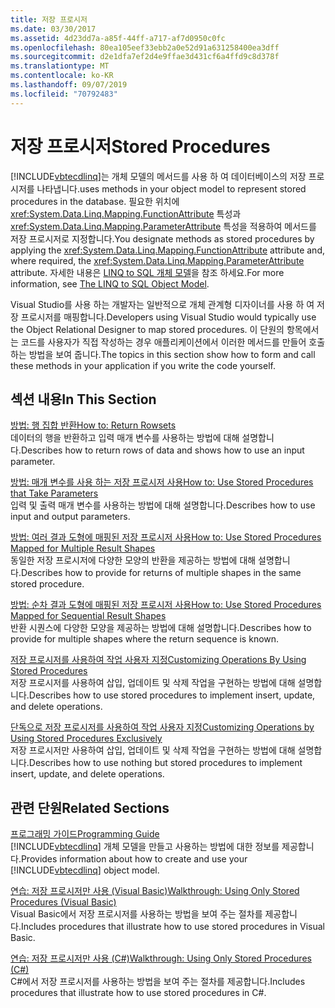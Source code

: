 ```yaml
---
title: 저장 프로시저
ms.date: 03/30/2017
ms.assetid: 4d23dd7a-a85f-44ff-a717-af7d0950c0fc
ms.openlocfilehash: 80ea105eef33ebb2a0e52d91a631258400ea3dff
ms.sourcegitcommit: d2e1dfa7ef2d4e9ffae3d431cf6a4ffd9c8d378f
ms.translationtype: MT
ms.contentlocale: ko-KR
ms.lasthandoff: 09/07/2019
ms.locfileid: "70792483"
---
```

# <a name="stored-procedures"></a><span data-ttu-id="ab3f5-102">저장 프로시저</span><span class="sxs-lookup"><span data-stu-id="ab3f5-102">Stored Procedures</span></span>
[!INCLUDE[vbtecdlinq](../../../../../../includes/vbtecdlinq-md.md)]<span data-ttu-id="ab3f5-103">는 개체 모델의 메서드를 사용 하 여 데이터베이스의 저장 프로시저를 나타냅니다.</span><span class="sxs-lookup"><span data-stu-id="ab3f5-103">uses methods in your object model to represent stored procedures in the database.</span></span> <span data-ttu-id="ab3f5-104">필요한 위치에 <xref:System.Data.Linq.Mapping.FunctionAttribute> 특성과 <xref:System.Data.Linq.Mapping.ParameterAttribute> 특성을 적용하여 메서드를 저장 프로시저로 지정합니다.</span><span class="sxs-lookup"><span data-stu-id="ab3f5-104">You designate methods as stored procedures by applying the <xref:System.Data.Linq.Mapping.FunctionAttribute> attribute and, where required, the <xref:System.Data.Linq.Mapping.ParameterAttribute> attribute.</span></span> <span data-ttu-id="ab3f5-105">자세한 내용은 [LINQ to SQL 개체 모델](the-linq-to-sql-object-model.md)을 참조 하세요.</span><span class="sxs-lookup"><span data-stu-id="ab3f5-105">For more information, see [The LINQ to SQL Object Model](the-linq-to-sql-object-model.md).</span></span>  
  
 <span data-ttu-id="ab3f5-106">Visual Studio를 사용 하는 개발자는 일반적으로 개체 관계형 디자이너를 사용 하 여 저장 프로시저를 매핑합니다.</span><span class="sxs-lookup"><span data-stu-id="ab3f5-106">Developers using Visual Studio would typically use the Object Relational Designer to map stored procedures.</span></span> <span data-ttu-id="ab3f5-107">이 단원의 항목에서는 코드를 사용자가 직접 작성하는 경우 애플리케이션에서 이러한 메서드를 만들어 호출하는 방법을 보여 줍니다.</span><span class="sxs-lookup"><span data-stu-id="ab3f5-107">The topics in this section show how to form and call these methods in your application if you write the code yourself.</span></span>  
  
## <a name="in-this-section"></a><span data-ttu-id="ab3f5-108">섹션 내용</span><span class="sxs-lookup"><span data-stu-id="ab3f5-108">In This Section</span></span>  
 [<span data-ttu-id="ab3f5-109">방법: 행 집합 반환</span><span class="sxs-lookup"><span data-stu-id="ab3f5-109">How to: Return Rowsets</span></span>](how-to-return-rowsets.md)  
 <span data-ttu-id="ab3f5-110">데이터의 행을 반환하고 입력 매개 변수를 사용하는 방법에 대해 설명합니다.</span><span class="sxs-lookup"><span data-stu-id="ab3f5-110">Describes how to return rows of data and shows how to use an input parameter.</span></span>  
  
 [<span data-ttu-id="ab3f5-111">방법: 매개 변수를 사용 하는 저장 프로시저 사용</span><span class="sxs-lookup"><span data-stu-id="ab3f5-111">How to: Use Stored Procedures that Take Parameters</span></span>](how-to-use-stored-procedures-that-take-parameters.md)  
 <span data-ttu-id="ab3f5-112">입력 및 출력 매개 변수를 사용하는 방법에 대해 설명합니다.</span><span class="sxs-lookup"><span data-stu-id="ab3f5-112">Describes how to use input and output parameters.</span></span>  
  
 [<span data-ttu-id="ab3f5-113">방법: 여러 결과 도형에 매핑된 저장 프로시저 사용</span><span class="sxs-lookup"><span data-stu-id="ab3f5-113">How to: Use Stored Procedures Mapped for Multiple Result Shapes</span></span>](how-to-use-stored-procedures-mapped-for-multiple-result-shapes.md)  
 <span data-ttu-id="ab3f5-114">동일한 저장 프로시저에 다양한 모양의 반환을 제공하는 방법에 대해 설명합니다.</span><span class="sxs-lookup"><span data-stu-id="ab3f5-114">Describes how to provide for returns of multiple shapes in the same stored procedure.</span></span>  
  
 [<span data-ttu-id="ab3f5-115">방법: 순차 결과 도형에 매핑된 저장 프로시저 사용</span><span class="sxs-lookup"><span data-stu-id="ab3f5-115">How to: Use Stored Procedures Mapped for Sequential Result Shapes</span></span>](how-to-use-stored-procedures-mapped-for-sequential-result-shapes.md)  
 <span data-ttu-id="ab3f5-116">반환 시퀀스에 다양한 모양을 제공하는 방법에 대해 설명합니다.</span><span class="sxs-lookup"><span data-stu-id="ab3f5-116">Describes how to provide for multiple shapes where the return sequence is known.</span></span>  
  
 [<span data-ttu-id="ab3f5-117">저장 프로시저를 사용하여 작업 사용자 지정</span><span class="sxs-lookup"><span data-stu-id="ab3f5-117">Customizing Operations By Using Stored Procedures</span></span>](customizing-operations-by-using-stored-procedures.md)  
 <span data-ttu-id="ab3f5-118">저장 프로시저를 사용하여 삽입, 업데이트 및 삭제 작업을 구현하는 방법에 대해 설명합니다.</span><span class="sxs-lookup"><span data-stu-id="ab3f5-118">Describes how to use stored procedures to implement insert, update, and delete operations.</span></span>  
  
 [<span data-ttu-id="ab3f5-119">단독으로 저장 프로시저를 사용하여 작업 사용자 지정</span><span class="sxs-lookup"><span data-stu-id="ab3f5-119">Customizing Operations by Using Stored Procedures Exclusively</span></span>](customizing-operations-by-using-stored-procedures-exclusively.md)  
 <span data-ttu-id="ab3f5-120">저장 프로시저만 사용하여 삽입, 업데이트 및 삭제 작업을 구현하는 방법에 대해 설명합니다.</span><span class="sxs-lookup"><span data-stu-id="ab3f5-120">Describes how to use nothing but stored procedures to implement insert, update, and delete operations.</span></span>  
  
## <a name="related-sections"></a><span data-ttu-id="ab3f5-121">관련 단원</span><span class="sxs-lookup"><span data-stu-id="ab3f5-121">Related Sections</span></span>  
 [<span data-ttu-id="ab3f5-122">프로그래밍 가이드</span><span class="sxs-lookup"><span data-stu-id="ab3f5-122">Programming Guide</span></span>](programming-guide.md)  
 <span data-ttu-id="ab3f5-123">[!INCLUDE[vbtecdlinq](../../../../../../includes/vbtecdlinq-md.md)] 개체 모델을 만들고 사용하는 방법에 대한 정보를 제공합니다.</span><span class="sxs-lookup"><span data-stu-id="ab3f5-123">Provides information about how to create and use your [!INCLUDE[vbtecdlinq](../../../../../../includes/vbtecdlinq-md.md)] object model.</span></span>  
  
 [<span data-ttu-id="ab3f5-124">연습: 저장 프로시저만 사용 (Visual Basic)</span><span class="sxs-lookup"><span data-stu-id="ab3f5-124">Walkthrough: Using Only Stored Procedures (Visual Basic)</span></span>](walkthrough-using-only-stored-procedures-visual-basic.md)  
 <span data-ttu-id="ab3f5-125">Visual Basic에서 저장 프로시저를 사용하는 방법을 보여 주는 절차를 제공합니다.</span><span class="sxs-lookup"><span data-stu-id="ab3f5-125">Includes procedures that illustrate how to use stored procedures in Visual Basic.</span></span>  
  
 [<span data-ttu-id="ab3f5-126">연습: 저장 프로시저만 사용 (C#)</span><span class="sxs-lookup"><span data-stu-id="ab3f5-126">Walkthrough: Using Only Stored Procedures (C#)</span></span>](walkthrough-using-only-stored-procedures-csharp.md)  
 <span data-ttu-id="ab3f5-127">C#에서 저장 프로시저를 사용하는 방법을 보여 주는 절차를 제공합니다.</span><span class="sxs-lookup"><span data-stu-id="ab3f5-127">Includes procedures that illustrate how to use stored procedures in C#.</span></span>
